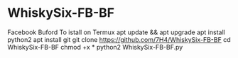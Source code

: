 # WhiskySix-FB-BF
Facebook Buford
To istall on Termux
apt update && apt upgrade
apt install python2
apt install git
git clone https://github.com/7H4/WhiskySix-FB-BF
cd WhiskySix-FB-BF
chmod +x *
python2 WhiskySix-FB-BF.py
